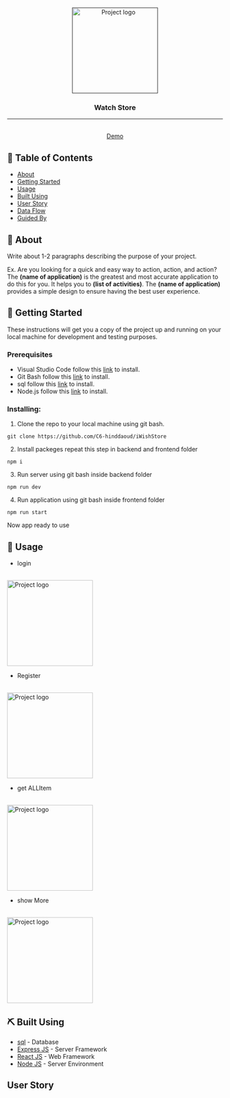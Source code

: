 <p align="center">
  <a href="" rel="noopener">
 <img width=200px height=200px src="https://res.cloudinary.com/ddsrkj1dx/image/upload/v1677095897/Lenovo-Watch-X-600x600_rwa0l8.png" alt="Project logo"></a>
</p>

<h3 align="center">Watch Store</h3>

---

<p align="center">  
    <br> 
<a href=''>Demo</a>
    <br> 
</p>

## 📝 Table of Contents

- [About](#about)
- [Getting Started](#getting_started)
- [Usage](#usage)
- [Built Using](#built_using)
- [User Story](#user_story)
- [Data Flow](#data_flow)
- [Guided By](#guided_by)

## 🧐 About <a name = "about"></a>

Write about 1-2 paragraphs describing the purpose of your project.

Ex. Are you looking for a quick and easy way to action, action, and action? The **(name of application)** is the greatest and most accurate application to do this for you. It helps you to **(list of activities)**. The **(name of application)** provides a simple design to ensure having the best user experience.

## 🏁 Getting Started <a name = "getting_started"></a>

These instructions will get you a copy of the project up and running on your local machine for development and testing purposes.

### Prerequisites

- Visual Studio Code follow this <a href=''>link</a> to install.
- Git Bash follow this <a href=''>link</a> to install.
- sql follow this <a href=''>link</a> to install.
- Node.js follow this <a href=''>link</a> to install.

### Installing:

1. Clone the repo to your local machine using git bash.

```
git clone https://github.com/C6-hinddaoud/iWishStore
```

2. Install packeges repeat this step in backend and frontend folder

```
npm i
```

3. Run server using git bash inside backend folder

```
npm run dev
```

4. Run application using git bash inside frontend folder

```
npm run start
```

Now app ready to use

## 🎈 Usage <a name="usage"></a>

- login
<br>
<img width=200px height=200px src="https://res.cloudinary.com/ddsrkj1dx/image/upload/v1677152282/1s_gfib5a.png" alt="Project logo"></a>


- Register
<br>
<img width=200px height=200px src="https://res.cloudinary.com/ddsrkj1dx/image/upload/v1677152300/2s_d5vrhv.png" alt="Project logo"></a>

- get ALLItem
<br>
<img width=200px height=200px src="https://res.cloudinary.com/ddsrkj1dx/image/upload/v1677152319/3s_jbchpy.png" alt="Project logo"></a>


- show More
<br>
<img width=200px height=200px src="https://res.cloudinary.com/ddsrkj1dx/image/upload/v1677152332/4s_m7hwad.png" alt="Project logo"></a>


## ⛏️ Built Using <a name = "built_using"></a>

- [sql]() - Database
- [Express JS](https://expressjs.com/) - Server Framework
- [React JS](https://https://reactjs.org/) - Web Framework
- [Node JS](https://nodejs.org/en/) - Server Environment

## User Story <a name = "#user_story"></a>
<!-- 
Your trello board link
<a href=''>Trello</a>

## Data Flow <a name = "#data_flow"></a> -->

<!-- <img width=200px height=200px src="https://cacoo.com/assets/site/img/templates/screenshots/er-database-diagram.png" alt="Diagram"></a>

## ⚠️ Guided By <a name = "guided_by"></a>

This project is guided by ©️ **[MERAKI Academy](https://www.meraki-academy.org)** -->
